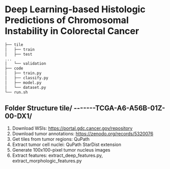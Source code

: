 # Deep Learning-based Histologic Predictions of Chromosomal Instability in Colorectal Cancer 


```bash
├── tile
│   ├── train
│   ├── test
...
│   └── validation
├── code
│   ├── train.py
│   ├── classify.py
│   ├── model.py
│   └── dataset.py
└── run.sh
``` 

Folder Structure
tile/
-------TCGA-A6-A56B-01Z-00-DX1/
--------------

1. Download WSIs: <https://portal.gdc.cancer.gov/repository>
2. Download tumor annotations: <https://zenodo.org/records/5320076>
3. Get tiles from tumor regions: QuPath
4. Extract tumor cell nuclei: QuPath StarDist extension
5. Generate 100x100-pixel tumor nucleus images
6. Extract features: extract_deep_features.py, extract_morphologic_features.py
